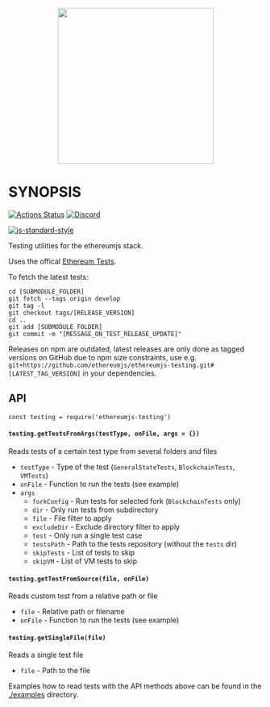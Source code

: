 <p align="center">
  <a href="https://github.com/ethereumjs/ethereumjs-vm/tree/master/packages">
    <img src="https://user-images.githubusercontent.com/47108/78554503-42c47000-77d9-11ea-8935-2d93981d50df.png" width="309">
  </a>
</p>

# SYNOPSIS

[![Actions Status](https://github.com/ethereumjs/ethereumjs-testing/workflows/Build/badge.svg)](https://github.com/ethereumjs/ethereumjs-testing/actions)
[![Discord][discord-badge]][discord-link]

[![js-standard-style](https://cdn.rawgit.com/feross/standard/master/badge.svg)](https://github.com/feross/standard)

Testing utilities for the ethereumjs stack.

Uses the offical [Ethereum Tests](https://github.com/ethereum/tests).

To fetch the latest tests:

```
cd [SUBMODULE_FOLDER]
git fetch --tags origin develop
git tag -l
git checkout tags/[RELEASE_VERSION]
cd ..
git add [SUBMODULE_FOLDER]
git commit -m "[MESSAGE_ON_TEST_RELEASE_UPDATE]"
```

Releases on npm are outdated, latest releases are only done as tagged versions on GitHub due to npm size constraints, use e.g. `git+https://github.com/ethereumjs/ethereumjs-testing.git#[LATEST_TAG_VERSION]` in
your dependencies.

## API

```
const testing = require('ethereumjs-testing')
```

#### `testing.getTestsFromArgs(testType, onFile, args = {})`

Reads tests of a certain test type from several folders and files

- `testType` - Type of the test (`GeneralStateTests`, `BlockchainTests`, `VMTests`)
- `onFile` - Function to run the tests (see example)
- `args`
  - `forkConfig` - Run tests for selected fork (`BlockchainTests` only)
  - `dir` - Only run tests from subdirectory
  - `file` - File filter to apply
  - `excludeDir` - Exclude directory filter to apply
  - `test` - Only run a single test case
  - `testsPath` - Path to the tests repository (without the `tests` dir)
  - `skipTests` - List of tests to skip
  - `skipVM` - List of VM tests to skip

#### `testing.getTestFromSource(file, onFile)`

Reads custom test from a relative path or file

- `file` - Relative path or filename
- `onFile` - Function to run the tests (see example)

#### `testing.getSingleFile(file)`

Reads a single test file

- `file` - Path to the file

Examples how to read tests with the API methods above can be found in
the [./examples](./examples/) directory.

[discord-badge]: https://img.shields.io/static/v1?logo=discord&label=discord&message=Join&color=blue
[discord-link]: https://discord.gg/TNwARpR
